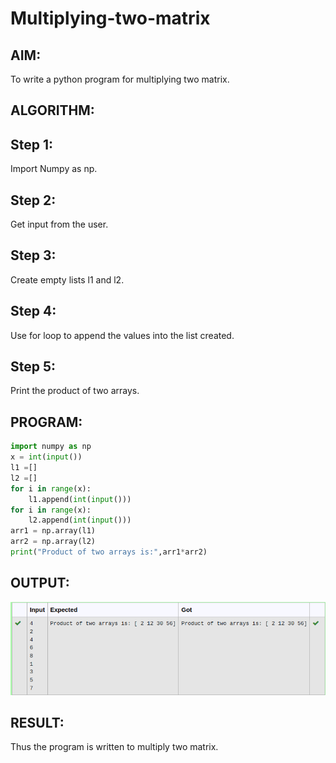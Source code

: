 # Multiplying-two-matrix

## AIM:
To write a python program for multiplying two matrix.


## ALGORITHM:
## Step 1:
Import Numpy as np.

## Step 2:
Get input from the user.

## Step 3:
Create empty lists l1 and l2.

## Step 4:
Use for loop to append the values into the list created.

## Step 5:
Print the product of two arrays.

## PROGRAM: 
```python
import numpy as np
x = int(input())
l1 =[]
l2 =[]
for i in range(x):
    l1.append(int(input()))
for i in range(x):
    l2.append(int(input()))
arr1 = np.array(l1)
arr2 = np.array(l2)
print("Product of two arrays is:",arr1*arr2)
```
## OUTPUT:
![output](outpt1.png)

## RESULT:
Thus the program is written to multiply two matrix.

